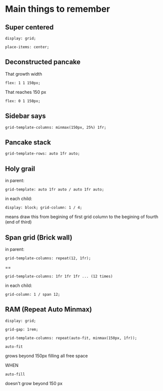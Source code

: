 # Main things to remember

## Super centered

`display: grid;`

`place-items: center;`

## Deconstructed pancake

That growth width

`flex: 1 1 150px;`

That reaches 150 px

`flex: 0 1 150px;`

## Sidebar says

`grid-template-columns: minmax(150px, 25%) 1fr;`

## Pancake stack

`grid-template-rows: auto 1fr auto;`

## Holy grail

in parent:

`grid-template: auto 1fr auto / auto 1fr auto;`

in each child:

`display: block; grid-column: 1 / 4;`

means draw this from begining of first grid column to the begining of fourth (end of third)

## Span grid (Brick wall)

in parent:

`grid-template-columns: repeat(12, 1fr);`

==

`grid-template-columns: 1fr 1fr 1fr ... (12 times)`

in each child:

`grid-column: 1 / span 12;`

## RAM (Repeat Auto Minmax)

`display: grid;`

`grid-gap: 1rem;`

`grid-template-columns: repeat(auto-fit, minmax(150px, 1fr));`

`auto-fit` 

grows beyond 150px filling all free space

WHEN

`auto-fill`

doesn't grow beyond 150 px